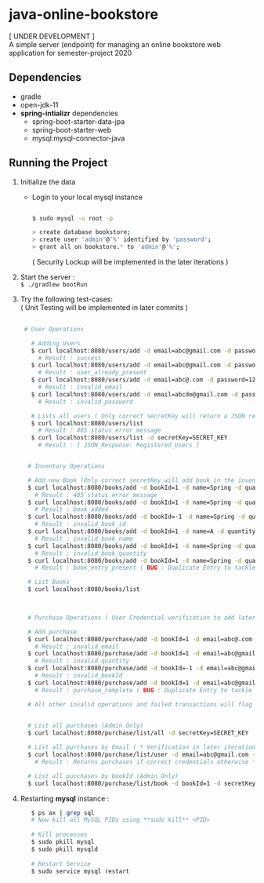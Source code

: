 # java-online-bookstore
[ UNDER DEVELOPMENT ]  
A simple server (endpoint) for managing an online bookstore web application for semester-project 2020

## Dependencies
- gradle
- open-jdk-11
- **spring-intializr** dependencies
  * spring-boot-starter-data-jpa
  * spring-boot-starter-web
  * mysql:mysql-connector-java

## Running the Project
1. Initialize the data
    - Login to your local mysql instance  
      ```bash
      
      $ sudo mysql -u root -p
      
      > create database bookstore;
      > create user 'admin'@'%' identified by 'password';
      > grant all on bookstore.* to 'admin'@'%';
      
      ```
      ( Security Lockup will be implemented in the later iterations )

2. Start the server :  
   ``$ ./gradlew bootRun``
   
3. Try the following test-cases:  
   ( Unit Testing will be implemented in later commits )
   ```bash
      
    # User Operations

      # Adding Users
      $ curl localhost:8080/users/add -d email=abc@gmail.com -d password=12345678
        # Result : success
      $ curl localhost:8080/users/add -d email=abc@gmail.com -d password=12347865
        # Result : user_already_present
      $ curl localhost:8080/users/add -d email=abc@.com -d password=12345678
        # Result : invalid_email
      $ curl localhost:8080/users/add -d email=abcde@gmail.com -d password=1234
        # Result : invalid_password
   
      # Lists all users ( Only correct secretKey will return a JSON response )
      $ curl localhost:8080/users/list
        # Result : 405 status error message
      $ curl localhost:8080/users/list -d secretKey=SECRET_KEY
        # Result : [ JSON_Response: Registered_Users ]

    ```
    ```bash
    
      # Inventory Operations

      # Add new Book (Only correct secretKey will add book in the inventory)
      $ curl localhost:8080/books/add -d bookId=1 -d name=Spring -d quantity=1
        # Result : 405 status error message
      $ curl localhost:8080/books/add -d bookId=1 -d name=Spring -d quantity=1  -d secretKey=SECRET_KEY
        # Result : book_added
      $ curl localhost:8080/books/add -d bookId=-1 -d name=Spring -d quantity=1  -d secretKey=SECRET_KEY
        # Result : invalid_book_id
      $ curl localhost:8080/books/add -d bookId=1 -d name=A -d quantity=1 -d secretKey=SECRET_KEY
        # Result : invalid_book_name
      $ curl localhost:8080/books/add -d bookId=1 -d name=Spring -d quantity=0  -d secretKey=SECRET_KEY
        # Result : invalid_book_quantity
      $ curl localhost:8080/books/add -d bookId=1 -d name=Spring -d quantity=1  -d secretKey=SECRET_KEY
        # Result : book_entry_present ( BUG : Duplicate Entry to tackle later )

      # List Books
      $ curl localhost:8080/books/list
      
    ```
    ```bash

      # Purchase Operations ( User Credential verification to add later )

      # Add purchase
      $ curl localhost:8080/purchase/add -d bookId=1 -d email=abc@.com -d quantity=1
        # Result : invalid_email
      $ curl localhost:8080/purchase/add -d bookId=1 -d email=abc@gmail.com -d quantity=0
        # Result : invalid_quantity
      $ curl localhost:8080/purchase/add -d bookId=-1 -d email=abc@gmail.com -d quantity=1
        # Result : invalid_bookId
      $ curl localhost:8080/purchase/add -d bookId=1 -d email=abc@gmail.com -d quantity=1
        # Result : purchase_complete ( BUG : Duplicate Entry to tackle later )

      # All other invalid operations and failed transactions will flag 'invalid_operation'
      

      # List all purchases (Admin Only)
      $ curl localhost:8080/purchase/list/all -d secretKey=SECRET_KEY

      # List all purchases by Email ( * Verification in later iteration )
      $ curl localhost:8080/purchase/list/user -d email=abc@gmail.com -d password=12345678
        # Result : Returns purchases if correct credentials otherwise 'null'
 
      # List all purchases by bookId (Admin Only)
      $ curl localhost:8080/purchase/list/book -d bookId=1 -d secretKey=SECRET_KEY
 
    ```   

4. Restarting **mysql** instance :
   ```bash
      $ ps ax | grep sql
      # Now kill all MySQL PIDs using **sudo kill** <PID>
      
      # Kill processes
      $ sudo pkill mysql
      $ sudo pkill mysqld
      
      # Restart Service
      $ sudo service mysql restart
   ```
